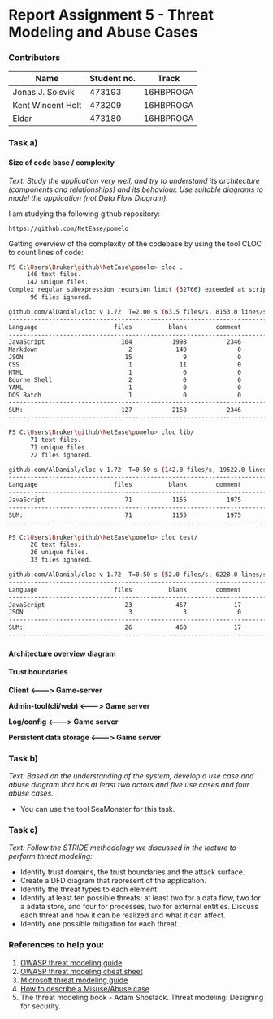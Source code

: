 # Report Assignment 5 - Threat Modeling and Abuse Cases

### Contributors

| Name              | Student no. | Track             |
| ----------------- | ----------- | ----------------- |
| Jonas J. Solsvik  | 473193      | 16HBPROGA         |
| Kent Wincent Holt | 473209      | 16HBPROGA         |
| Eldar             | 473180      | 16HBPROGA         |



### Task a) 

#### Size of code base / complexity

*Text: Study the application very well, and try to understand its architecture (components and relationships) and its behaviour. Use suitable diagrams to model the application (not Data Flow Diagram).*

I am studying the following github repository:

```http
https://github.com/NetEase/pomelo
```

Getting overview of the complexity of the codebase by using the tool CLOC to count lines of code:

```sh
PS C:\Users\Bruker\github\NetEase\pomelo> cloc .
     146 text files.
     142 unique files.
Complex regular subexpression recursion limit (32766) exceeded at script/cloc-1.72.pl line 9262.
      96 files ignored.

github.com/AlDanial/cloc v 1.72  T=2.00 s (63.5 files/s, 8153.0 lines/s)
-------------------------------------------------------------------------------
Language                     files          blank        comment           code
-------------------------------------------------------------------------------
JavaScript                     104           1998           2346          10786
Markdown                         2            140              0            539
JSON                            15              9              0            340
CSS                              1             11              0             65
HTML                             1              0              0             57
Bourne Shell                     2              0              0              6
YAML                             1              0              0              5
DOS Batch                        1              0              0              4
-------------------------------------------------------------------------------
SUM:                           127           2158           2346          11802
-------------------------------------------------------------------------------
```

```sh
PS C:\Users\Bruker\github\NetEase\pomelo> cloc lib/
      71 text files.
      71 unique files.
      22 files ignored.

github.com/AlDanial/cloc v 1.72  T=0.50 s (142.0 files/s, 19522.0 lines/s)
-------------------------------------------------------------------------------
Language                     files          blank        comment           code
-------------------------------------------------------------------------------
JavaScript                      71           1155           1975           6631
-------------------------------------------------------------------------------
SUM:                            71           1155           1975           6631
-------------------------------------------------------------------------------
```

```sh
PS C:\Users\Bruker\github\NetEase\pomelo> cloc test/
      26 text files.
      26 unique files.
      33 files ignored.

github.com/AlDanial/cloc v 1.72  T=0.50 s (52.0 files/s, 6228.0 lines/s)
-------------------------------------------------------------------------------
Language                     files          blank        comment           code
-------------------------------------------------------------------------------
JavaScript                      23            457             17           2541
JSON                             3              3              0             96
-------------------------------------------------------------------------------
SUM:                            26            460             17           2637
-------------------------------------------------------------------------------
```


#### Architecture overview diagram


#### Trust boundaries

**Client <---> Game-server**

**Admin-tool(cli/web) <---> Game server**

**Log/config <---> Game server**

**Persistent data storage <---> Game server**


### Task b)

*Text: Based on the understanding of the system, develop a use case and abuse diagram that has at least two actors and five use cases and four abuse cases.*
- You can use the tool SeaMonster for this task.

### Task c)

*Text: Follow the STRIDE methodology we discussed in the lecture to perform threat modeling:*
- Identify trust domains, the trust boundaries and the attack surface.
- Create a DFD diagram that represent of the application.
- Identify the threat types to each element.
- Identify at least ten possible threats: at least two for a data flow, two for a adata store, and four for processes, two for external entities. Discuss each threat and how it can be realized and what it can affect.
- Identify one possible mitigation for each threat. 

### References to help you: 
1. [OWASP threat modeling guide](https://www.owasp.org/index.php/Application_Threat_Modeling) 
2. [OWASP threat modeling cheat sheet](https://www.owasp.org/index.php/Threat_Modeling_Cheat_Sheet)
3. [Microsoft threat modeling guide](https://msdn.microsoft.com/enus/library/ff648644.aspx)
4. [How to describe a Misuse/Abuse case](http://www.nik.no/2001)
5. The threat modeling book - Adam Shostack. Threat modeling: Designing for security. 
